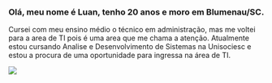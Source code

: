 ###  Olá, meu nome é Luan, tenho 20 anos e moro em Blumenau/SC. 
Cursei com meu ensino médio o técnico em administração, mas me voltei para a area de TI pois é uma area que me chama a atenção. Atualmente estou cursando Analise e Desenvolvimento de Sistemas na Unisociesc e estou a procura de uma oportunidade para ingressa na área de TI. 
<div>
<a href="https://www.linkedin.com/in/luan-galvani-8a075422a/" target="_blank"><img loading="lazy" src="https://img.shields.io/badge/-LinkedIn-%230077B5?style=for-the-badge&logo=linkedin&logoColor=white" target="_blank"></a>   
</div>
<!--
**Luangalvani/Luangalvani** is a ✨ _special_ ✨ repository because its `README.md` (this file) appears on your GitHub profile.

Here are some ideas to get you started:

- 🔭 I’m currently working on ...
- 🌱 I’m currently learning ...
- 👯 I’m looking to collaborate on ...
- 🤔 I’m looking for help with ...
- 💬 Ask me about ...
- 📫 How to reach me: ...
- 😄 Pronouns: ...
- ⚡ Fun fact: ...
-->
